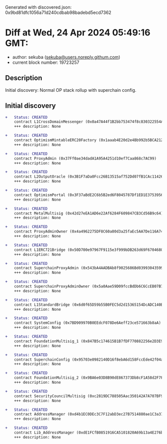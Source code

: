 Generated with discovered.json: 0x9bd81dfc1056a71d240cdbab98badebd5ecd7362

# Diff at Wed, 24 Apr 2024 05:49:16 GMT:

- author: sekuba (<sekuba@users.noreply.githum.com>)
- current block number: 19723257

## Description

Initial discovery: Normal OP stack rollup with superchain config.

## Initial discovery

```diff
+   Status: CREATED
    contract L1CrossDomainMessenger (0x0a47A44f1B2bb753474f8c830322554A96C9934D)
    +++ description: None
```

```diff
+   Status: CREATED
    contract OptimismMintableERC20Factory (0x1aaab4E20d2e4Bb992b5BCA2125e8bd3588c8730)
    +++ description: None
```

```diff
+   Status: CREATED
    contract ProxyAdmin (0x37Ff0ae34dadA1A95A4251d10ef7Caa868c7AC99)
    +++ description: None
```

```diff
+   Status: CREATED
    contract L2OutputOracle (0x3B1F7aDa0Fcc26B13515af752Dd07fB1CAc11426)
    +++ description: None
```

```diff
+   Status: CREATED
    contract OptimismPortal (0x3F37aBdE2C6b5B2ed6F8045787Df1ED1E3753956)
    +++ description: None
```

```diff
+   Status: CREATED
    contract MetalMultisig (0x42d27eEA1AD6e22Af6284F609847CB3Cd56B9c64)
    +++ description: None
```

```diff
+   Status: CREATED
    contract ProxyAdminOwner (0x4a4962275DF8C60a80d3a25faEc5AA7De116A746)
    +++ description: None
```

```diff
+   Status: CREATED
    contract L1ERC721Bridge (0x50D700e97967F9115e3f999bDB263d69F6704680)
    +++ description: None
```

```diff
+   Status: CREATED
    contract SuperchainProxyAdmin (0x543bA4AADBAb8f9025686Bd03993043599c6fB04)
    +++ description: None
```

```diff
+   Status: CREATED
    contract SuperchainProxyAdminOwner (0x5a0Aae59D09fccBdDb6C6CcEB07B7279367C3d2A)
    +++ description: None
```

```diff
+   Status: CREATED
    contract L1StandardBridge (0x6d0f65D59b55B0FEC5d2d15365154DcADC140BF3)
    +++ description: None
```

```diff
+   Status: CREATED
    contract SystemConfig (0x7BD909970B0EEdcF078De6Aeff23ce571663b8aA)
    +++ description: None
```

```diff
+   Status: CREATED
    contract FoundationMultisig_1 (0x847B5c174615B1B7fDF770882256e2D3E95b9D92)
    +++ description: None
```

```diff
+   Status: CREATED
    contract SuperchainConfig (0x95703e0982140D16f8ebA6d158FccEde42f04a4C)
    +++ description: None
```

```diff
+   Status: CREATED
    contract FoundationMultisig_2 (0x9BA6e03D8B90dE867373Db8cF1A58d2F7F006b3A)
    +++ description: None
```

```diff
+   Status: CREATED
    contract SecurityCouncilMultisig (0xc2819DC788505Aac350142A7A707BF9D03E3Bd03)
    +++ description: None
```

```diff
+   Status: CREATED
    contract AddressManager (0xd4b1EC0DEc3C7F12abD3ec27B7514880ae1C3a37)
    +++ description: None
```

```diff
+   Status: CREATED
    contract Lib_AddressManager (0xdE1FCfB0851916CA5101820A69b13a4E276bd81F)
    +++ description: None
```
